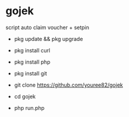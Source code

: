 # gojek
script auto claim voucher + setpin


- pkg update && pkg upgrade

- pkg install curl

- pkg install php

- pkg install git

- git clone https://github.com/youree82/gojek

- cd gojek

- php run.php
